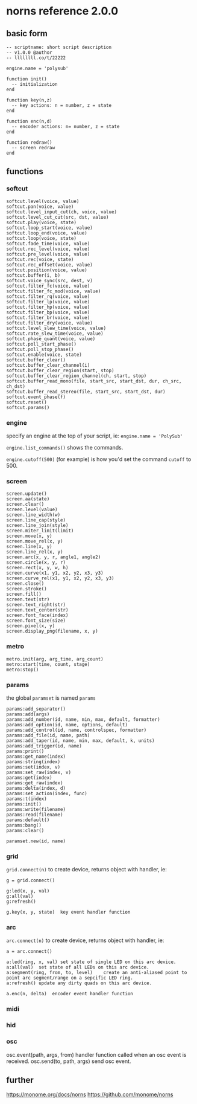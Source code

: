 # norns reference 2.0.0

## basic form

```
-- scriptname: short script description
-- v1.0.0 @author
-- llllllll.co/t/22222

engine.name = 'polysub'

function init()
  -- initialization
end

function key(n,z)
  -- key actions: n = number, z = state
end

function enc(n,d)
  -- encoder actions: n= number, z = state
end

function redraw()
  -- screen redraw
end
```


## functions

### softcut

```
softcut.level(voice, value)
softcut.pan(voice, value)
softcut.level_input_cut(ch, voice, value)
softcut.level_cut_cut(src, dst, value)
softcut.play(voice, state)
softcut.loop_start(voice, value)
softcut.loop_end(voice, value)
softcut.loop(voice, state)
softcut.fade_time(voice, value)
softcut.rec_level(voice, value)
softcut.pre_level(voice, value)
softcut.rec(voice, state)
softcut.rec_offset(voice, value)
softcut.position(voice, value)
softcut.buffer(i, b)
softcut.voice_sync(src, dest, v)
softcut.filter_fc(voice, value)
softcut.filter_fc_mod(voice, value)
softcut.filter_rq(voice, value)
softcut.filter_lp(voice, value)
softcut.filter_hp(voice, value)
softcut.filter_bp(voice, value)
softcut.filter_br(voice, value)
softcut.filter_dry(voice, value)
softcut.level_slew_time(voice, value)
softcut.rate_slew_time(voice, value)
softcut.phase_quant(voice, value)
softcut.poll_start_phase()
softcut.poll_stop_phase()
softcut.enable(voice, state)
softcut.buffer_clear()
softcut.buffer_clear_channel(i)
softcut.buffer_clear_region(start, stop)
softcut.buffer_clear_region_channel(ch, start, stop)
softcut.buffer_read_mono(file, start_src, start_dst, dur, ch_src, ch_dst)
softcut.buffer_read_stereo(file, start_src, start_dst, dur)
softcut.event_phase(f)
softcut.reset()
softcut.params()
```

### engine

specify an engine at the top of your script, ie: `engine.name = 'PolySub'`

`engine.list_commands()` shows the commands.

`engine.cutoff(500)` (for example) is how you'd set the command `cutoff` to 500.


### screen

```
screen.update()
screen.aa(state)
screen.clear()
screen.level(value)
screen.line_width(w)
screen.line_cap(style)
screen.line_join(style)
screen.miter_limit(limit)
screen.move(x, y)
screen.move_rel(x, y)
screen.line(x, y)
screen.line_rel(x, y)
screen.arc(x, y, r, angle1, angle2)
screen.circle(x, y, r)
screen.rect(x, y, w, h)
screen.curve(x1, y1, x2, y2, x3, y3)
screen.curve_rel(x1, y1, x2, y2, x3, y3)
screen.close()
screen.stroke()
screen.fill()
screen.text(str)
screen.text_right(str)
screen.text_center(str)
screen.font_face(index)
screen.font_size(size)
screen.pixel(x, y)
screen.display_png(filename, x, y)
```

### metro

```
metro.init(arg, arg_time, arg_count)
metro:start(time, count, stage)
metro:stop()
```

### params

the global `paramset` is named `params`

```
params:add_separator()
params:add(args)
params:add_number(id, name, min, max, default, formatter)
params:add_option(id, name, options, default)
params:add_control(id, name, controlspec, formatter)
params:add_file(id, name, path)
params:add_taper(id, name, min, max, default, k, units)
params:add_trigger(id, name)
params:print()
params:get_name(index)
params:string(index)
params:set(index, v)
params:set_raw(index, v)
params:get(index)
params:get_raw(index)
params:delta(index, d)
params:set_action(index, func)
params:t(index)
params:init()
params:write(filename)
params:read(filename)
params:default()
params:bang()
params:clear()

paramset.new(id, name)
```

### grid

`grid.connect(n)` to create device, returns object with handler, ie:

`g = grid.connect()`

```
g:led(x, y, val)
g:all(val)
g:refresh()

g.key(x, y, state)  key event handler function
```

### arc

`arc.connect(n)` to create device, returns object with handler, ie:

`a = arc.connect()`

```
a:led(ring, x, val)	set state of single LED on this arc device.
a:all(val)	set state of all LEDs on this arc device.
a:segment(ring, from, to, level)	create an anti-aliased point to point arc segment/range on a sepcific LED ring.
a:refresh()	update any dirty quads on this arc device.

a.enc(n, delta)  encoder event handler function
```


### midi



### hid



### osc

osc.event(path, args, from)	handler function called when an osc event is received.
osc.send(to, path, args)	 send osc event.


## further

https://monome.org/docs/norns
https://github.com/monome/norns
